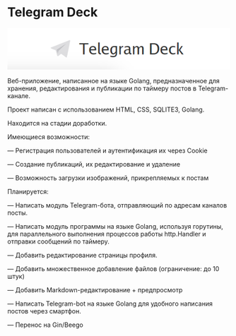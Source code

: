# Telegram Deck

<p align="center">
  <img src="https://github.com/JahnGeor/telegramdeck/blob/d9e9879db4b70eb450f95ec86e31d2b7989341d2/Golang%20Telegram%20Deck/telegram%20deck.PNG" />
</p>
<p>Веб-приложение, написанное на языке Golang, предназначенное для хранения, редактирования и публикации по таймеру постов в Telegram-канале.</p>

<p>Проект написан с использованием HTML, CSS, SQLITE3, Golang.</p>

<p>Находится на стадии доработки. </p>

<p>Имеющиеся возможности:</p>
<p> — Регистрация пользователей и аутентификация их через Cookie</p>
<p> — Создание публикаций, их редактирование и удаление</p>
<p> — Возможность загрузки изображений, прикрепляемых к постам</p>
<p>Планируется:</p>
<p> — Написать модуль Telegram-бота, отправляющий по адресам каналов посты.</p>
<p> — Написать модуль программы на языке Golang, используя горутины, для параллельного выполнения процессов работы http.Handler и отправки сообщений по таймеру.</p>
<p> — Добавить редактирование страницы профиля.</p>
<p> — Добавить множественное добавление файлов (ограничение: до 10 штук)</p>
<p> — Добавить Markdown-редактирование + предпросмотр</p>
<p> — Написать Telegram-bot на языке Golang для удобного написания постов через смартфон.</p>
<p> — Перенос на Gin/Beego</p>
